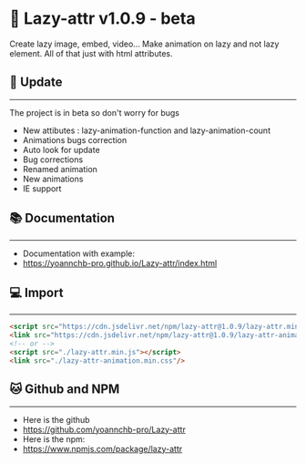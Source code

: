 # 📖 Lazy-attr v1.0.9 - beta
Create lazy image, embed, video... Make animation on lazy and not lazy element. All of that just with html attributes.
## 🎉 Update
--------
The project is in beta so don't worry for bugs
- New attibutes : lazy-animation-function and lazy-animation-count
- Animations bugs correction
- Auto look for update
- Bug corrections
- Renamed animation
- New animations
- IE support
## 📚 Documentation
--------
- Documentation with example:
- https://yoannchb-pro.github.io/Lazy-attr/index.html
## 💻 Import
--------
```html
<script src="https://cdn.jsdelivr.net/npm/lazy-attr@1.0.9/lazy-attr.min.js"></script>
<link src="https://cdn.jsdelivr.net/npm/lazy-attr@1.0.9/lazy-attr-animation.min.css"/>
<!-- or -->
<script src="./lazy-attr.min.js"></script>
<link src="./lazy-attr-animation.min.css"/>
```
## 🐱 Github and NPM
--------
- Here is the github
- https://github.com/yoannchb-pro/Lazy-attr
- Here is the npm:
- https://www.npmjs.com/package/lazy-attr